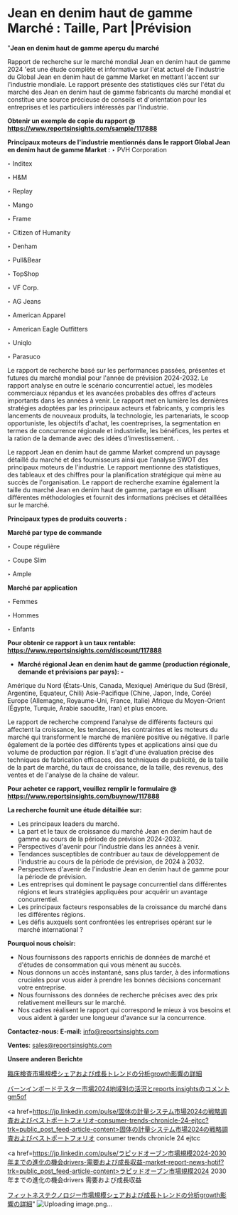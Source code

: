 # Jean en denim haut de gamme Marché : Taille, Part |Prévision

"<strong>Jean en denim haut de gamme aperçu du marché</strong>

Rapport de recherche sur le marché mondial Jean en denim haut de gamme 2024 'est une étude complète et informative sur l'état actuel de l'industrie du Global Jean en denim haut de gamme Market en mettant l'accent sur l'industrie mondiale. Le rapport présente des statistiques clés sur l'état du marché des Jean en denim haut de gamme fabricants du marché mondial et constitue une source précieuse de conseils et d'orientation pour les entreprises et les particuliers intéressés par l'industrie.

<strong>Obtenir un exemple de copie du rapport @ <a href=https://www.reportsinsights.com/sample/117888>https://www.reportsinsights.com/sample/117888</a></strong>

<strong>Principaux moteurs de l'industrie mentionnés dans le rapport Global Jean en denim haut de gamme Market</strong> :
‣ PVH Corporation

‣ Inditex

‣ H&M

‣ Replay

‣ Mango

‣ Frame

‣ Citizen of Humanity

‣ Denham

‣ Pull&Bear

‣ TopShop

‣ VF Corp.

‣ AG Jeans

‣ American Apparel

‣ American Eagle Outfitters

‣ Uniqlo

‣ Parasuco

Le rapport de recherche basé sur les performances passées, présentes et futures du marché mondial pour l'année de prévision 2024-2032. Le rapport analyse en outre le scénario concurrentiel actuel, les modèles commerciaux répandus et les avancées probables des offres d'acteurs importants dans les années à venir. Le rapport met en lumière les dernières stratégies adoptées par les principaux acteurs et fabricants, y compris les lancements de nouveaux produits, la technologie, les partenariats, le scoop opportuniste, les objectifs d'achat, les coentreprises, la segmentation en termes de concurrence régionale et industrielle, les bénéfices, les pertes et la ration de la demande avec des idées d'investissement. .

Le rapport Jean en denim haut de gamme Market comprend un paysage détaillé du marché et des fournisseurs ainsi que l'analyse SWOT des principaux moteurs de l'industrie. Le rapport mentionne des statistiques, des tableaux et des chiffres pour la planification stratégique qui mène au succès de l'organisation. Le rapport de recherche examine également la taille du marché Jean en denim haut de gamme, partage en utilisant différentes méthodologies et fournit des informations précises et détaillées sur le marché.

<strong>Principaux types de produits couverts :</strong>

<strong>Marché par type de commande</strong>

‣ Coupe régulière

‣ Coupe Slim

‣ Ample

<strong>Marché par application</strong>

‣ Femmes

‣ Hommes

‣ Enfants

<strong>Pour obtenir ce rapport à un taux rentable: <a href=https://www.reportsinsights.com/discount/117888>https://www.reportsinsights.com/discount/117888</a></strong>
<ul>
  <li><strong>Marché régional Jean en denim haut de gamme (production régionale, demande et prévisions par pays): -</strong></li>
</ul>
Amérique du Nord (États-Unis, Canada, Mexique)
Amérique du Sud (Brésil, Argentine, Equateur, Chili)
Asie-Pacifique (Chine, Japon, Inde, Corée)
Europe (Allemagne, Royaume-Uni, France, Italie)
Afrique du Moyen-Orient (Égypte, Turquie, Arabie saoudite, Iran) et plus encore.

Le rapport de recherche comprend l’analyse de différents facteurs qui affectent la croissance, les tendances, les contraintes et les moteurs du marché qui transforment le marché de manière positive ou négative. Il parle également de la portée des différents types et applications ainsi que du volume de production par région. Il s'agit d'une évaluation précise des techniques de fabrication efficaces, des techniques de publicité, de la taille de la part de marché, du taux de croissance, de la taille, des revenus, des ventes et de l'analyse de la chaîne de valeur.

<strong>Pour acheter ce rapport, veuillez remplir le formulaire @   <a href=https://www.reportsinsights.com/buynow/117888>https://www.reportsinsights.com/buynow/117888</a></strong>

<strong>La recherche fournit une étude détaillée sur:</strong>
<ul>
  <li>Les principaux leaders du marché.</li>
  <li>La part et le taux de croissance du marché Jean en denim haut de gamme au cours de la période de prévision 2024-2032.</li>
  <li>Perspectives d'avenir pour l'industrie dans les années à venir.</li>
  <li>Tendances susceptibles de contribuer au taux de développement de l'industrie au cours de la période de prévision, de 2024 à 2032.</li>
  <li>Perspectives d'avenir de l'industrie Jean en denim haut de gamme pour la période de prévision.</li>
  <li>Les entreprises qui dominent le paysage concurrentiel dans différentes régions et leurs stratégies appliquées pour acquérir un avantage concurrentiel.</li>
  <li>Les principaux facteurs responsables de la croissance du marché dans les différentes régions.</li>
  <li>Les défis auxquels sont confrontées les entreprises opérant sur le marché international ?</li>
</ul>
<strong>Pourquoi nous choisir:</strong>
<ul>
  <li>Nous fournissons des rapports enrichis de données de marché et d'études de consommation qui vous mènent au succès.</li>
  <li>Nous donnons un accès instantané, sans plus tarder, à des informations cruciales pour vous aider à prendre les bonnes décisions concernant votre entreprise.</li>
  <li>Nous fournissons des données de recherche précises avec des prix relativement meilleurs sur le marché.</li>
  <li>Nos cadres réalisent le rapport qui correspond le mieux à vos besoins et vous aident à garder une longueur d'avance sur la concurrence.</li>
</ul>
<strong>Contactez-nous:
</strong><strong>E-mail:</strong> <a href=mailto:info@reportsinsights.com>info@reportsinsights.com</a>

<strong>Ventes</strong>: <a href=mailto:sales@reportsinsights.com>sales@reportsinsights.com</a>

<strong>Unsere anderen Berichte</strong>

<a href=https://www.linkedin.com/pulse/臨床検査市場規模シェアおよび成長トレンドの分析growth影響の詳細-reportsinsights-pvt-ltd-0kuqf/>臨床検査市場規模シェアおよび成長トレンドの分析growth影響の詳細</a>

<a href=https://www.linkedin.com/pulse/バーンインボードテスター市場2024地域別の活況とreports-insightsのコメント-gm5of/>バーンインボードテスター市場2024地域別の活況とreports insightsのコメント gm5of</a>

<a href=https://jp.linkedin.com/pulse/固体の計量システム市場2024の戦略調査およびベストポートフォリオ-consumer-trends-chronicle-24-ejtcc?trk=public_post_feed-article-content>固体の計量システム市場2024の戦略調査およびベストポートフォリオ consumer trends chronicle 24 ejtcc</a>

<a href=https://jp.linkedin.com/pulse/ラピッドオーブン市場規模2024-2030年までの進化の機会drivers-需要および成長収益-market-report-news-hotif?trk=public_post_feed-article-content>ラピッドオーブン市場規模2024 2030年までの進化の機会drivers 需要および成長収益</a>

<a href=https://www.linkedin.com/pulse/フィットネステクノロジー市場規模シェアおよび成長トレンドの分析growth影響の詳細-reports-insights-expert-t5v9f/>フィットネステクノロジー市場規模シェアおよび成長トレンドの分析growth影響の詳細</a>"
![Uploading image.png…]()
